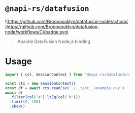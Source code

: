 # `@napi-rs/datafusion`

![https://github.com/Brooooooklyn/datafusion-node/actions](https://github.com/Brooooooklyn/datafusion-node/workflows/CI/badge.svg)

> Apache DataFusion Node.js binding

# Usage

```ts
import { col, SessionContext } from '@napi-rs/datafusion'

const ctx = new SessionContext()
const df = await ctx.readCsv('./__test__/example.csv')
await df
  .filter(col('a').ltEq(col('b')))
  .limit(0, 100)
  .show()
```
